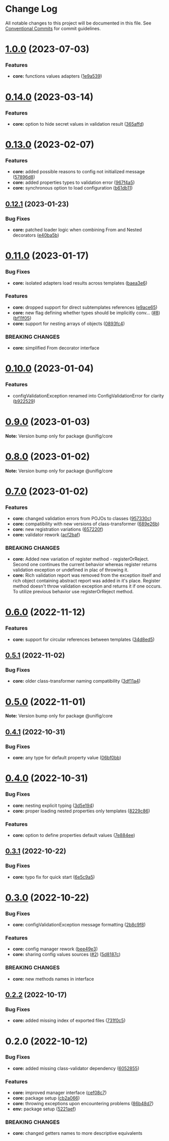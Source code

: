 # Change Log

All notable changes to this project will be documented in this file.
See [Conventional Commits](https://conventionalcommits.org) for commit guidelines.

# [1.0.0](https://github.com/Matii96/unifig/compare/v0.14.1...v1.0.0) (2023-07-03)

### Features

- **core:** functions values adapters ([1e9a539](https://github.com/Matii96/unifig/commit/1e9a53917c11480d12b7bba2861d003273d3a7c3))

# [0.14.0](https://github.com/Matii96/unifig/compare/v0.13.0...v0.14.0) (2023-03-14)

### Features

- **core:** option to hide secret values in validation result ([365affd](https://github.com/Matii96/unifig/commit/365affdd543c1be7312d6728efd1629e229c023d))

# [0.13.0](https://github.com/Matii96/unifig/compare/v0.12.1...v0.13.0) (2023-02-07)

### Features

- **core:** added possible reasons to config not initialized message ([57896d8](https://github.com/Matii96/unifig/commit/57896d80087588acc3374e9ae35d07e5f148179c))
- **core:** added properties types to validation error ([967f4a5](https://github.com/Matii96/unifig/commit/967f4a59d58a351f099e331d0177aa17b2e545d2))
- **core:** synchronous option to load configuration ([b61db11](https://github.com/Matii96/unifig/commit/b61db111fb84d13a7d99c9d7b237b33727a01bb9))

## [0.12.1](https://github.com/Matii96/unifig/compare/v0.11.0...v0.12.1) (2023-01-23)

### Bug Fixes

- **core:** patched loader logic when combining From and Nested decorators ([e40ba5b](https://github.com/Matii96/unifig/commit/e40ba5b05d0c04b1b874e7c90af1d577cc0bd08f))

# [0.11.0](https://github.com/Matii96/unifig/compare/v0.10.0...v0.11.0) (2023-01-17)

### Bug Fixes

- **core:** isolated adapters load results across templates ([baea3e6](https://github.com/Matii96/unifig/commit/baea3e6a483f296e775c6a63409689b41d1fcc3f))

### Features

- **core:** dropped support for direct subtemplates references ([e9ace65](https://github.com/Matii96/unifig/commit/e9ace65c0fac774b352d019ddb8feb03f7f5565c))
- **core:** new flag defining whether types should be implicitly conv… ([#8](https://github.com/Matii96/unifig/issues/8)) ([bf11f05](https://github.com/Matii96/unifig/commit/bf11f0583f9ecab4842c1f0d3ee58d3a0ba80408))
- **core:** support for nesting arrays of objects ([0893fc4](https://github.com/Matii96/unifig/commit/0893fc46ac43cdf4a4182e8517c5a3542e33587e))

### BREAKING CHANGES

- **core:** simplified From decorator interface

# [0.10.0](https://github.com/Matii96/unifig/compare/v0.9.0...v0.10.0) (2023-01-04)

### Features

- configValidationException renamed into ConfigValidationError for clarity ([b922529](https://github.com/Matii96/unifig/commit/b9225290106f689a006f88fac84d8ed72fe18ba5))

# [0.9.0](https://github.com/Matii96/unifig/compare/v0.8.0...v0.9.0) (2023-01-03)

**Note:** Version bump only for package @unifig/core

# [0.8.0](https://github.com/Matii96/unifig/compare/v0.7.0...v0.8.0) (2023-01-02)

**Note:** Version bump only for package @unifig/core

# [0.7.0](https://github.com/Matii96/unifig/compare/v0.6.1...v0.7.0) (2023-01-02)

### Features

- **core:** changed validation errors from POJOs to classes ([957330c](https://github.com/Matii96/unifig/commit/957330c2a8b45177bae4d81b71ca445e603491fe))
- **core:** compatibility with new versions of class-transformer ([689e26b](https://github.com/Matii96/unifig/commit/689e26b4190f81b5a555aa0a319552c8d2fa62da))
- **core:** new registration variations ([657220f](https://github.com/Matii96/unifig/commit/657220f6240ccd9ee9635eb2755bee3ad1fda7ff))
- **core:** validator rework ([acf2baf](https://github.com/Matii96/unifig/commit/acf2baf8084754b4ac33294b355e7419a7d161d3))

### BREAKING CHANGES

- **core:** Added new variation of register method - registerOrReject. Second one continues the
  current behavior whereas register returns validation exception or undefined in plac of throwing it.
- **core:** Rich validation report was removed from the exception itself and rich object
  containing abstract report was added in it's place. Register method doesn't throw validation
  exception and returns it if one occurs. To utilize previous behavior use registerOrReject method.

# [0.6.0](https://github.com/Matii96/unifig/compare/v0.5.1...v0.6.0) (2022-11-12)

### Features

- **core:** support for circular references between templates ([34d8ed5](https://github.com/Matii96/unifig/commit/34d8ed51e4820eb711bba8fdfa5a3042729f83cb))

## [0.5.1](https://github.com/Matii96/unifig/compare/v0.5.0...v0.5.1) (2022-11-02)

### Bug Fixes

- **core:** older class-transformer naming compatibility ([3df11a4](https://github.com/Matii96/unifig/commit/3df11a47e8b4d6cc9fb661bf64b178bd5a126a97))

# [0.5.0](https://github.com/Matii96/unifig/compare/v0.4.1...v0.5.0) (2022-11-01)

**Note:** Version bump only for package @unifig/core

## [0.4.1](https://github.com/Matii96/unifig/compare/v0.4.0...v0.4.1) (2022-10-31)

### Bug Fixes

- **core:** any type for default property value ([06bf0bb](https://github.com/Matii96/unifig/commit/06bf0bb601aa7ce9925aa286e27c8f6dc0ccd058))

# [0.4.0](https://github.com/Matii96/unifig/compare/v0.3.1...v0.4.0) (2022-10-31)

### Bug Fixes

- **core:** nesting explicit typing ([3d5e194](https://github.com/Matii96/unifig/commit/3d5e1948eb0458dc8d0a53bf4db9c345a555e673))
- **core:** proper loading nested properties only templates ([8229c86](https://github.com/Matii96/unifig/commit/8229c86b4664f00832a72f596bfd7bdab073601b))

### Features

- **core:** option to define properties default values ([7e884ee](https://github.com/Matii96/unifig/commit/7e884ee2120734ca4fa497b9348c4d15004f0967))

## [0.3.1](https://github.com/Matii96/unifig/compare/v0.3.0...v0.3.1) (2022-10-22)

### Bug Fixes

- **core:** typo fix for quick start ([6e5c9a5](https://github.com/Matii96/unifig/commit/6e5c9a5ed19bbc9fdf2b2f8431ecd9fedfcfa1c7))

# [0.3.0](https://github.com/Matii96/unifig/compare/v0.2.3...v0.3.0) (2022-10-22)

### Bug Fixes

- **core:** configValidationException message formatting ([2b8c9f8](https://github.com/Matii96/unifig/commit/2b8c9f88d73bd47413a9fc4ed18728aa43625f33))

### Features

- **core:** config manager rework ([bee49e3](https://github.com/Matii96/unifig/commit/bee49e396f83e6263d82b449515fe9ccd54babce))
- **core:** sharing config values sources ([#2](https://github.com/Matii96/unifig/issues/2)) ([5d8187c](https://github.com/Matii96/unifig/commit/5d8187c8b999b61b2dc7a02c7cf895c2313a66bc))

### BREAKING CHANGES

- **core:** new methods names in interface

## [0.2.2](https://github.com/Matii96/unifig/compare/v0.2.1...v0.2.2) (2022-10-17)

### Bug Fixes

- **core:** added missing index of exported files ([731f0c5](https://github.com/Matii96/unifig/commit/731f0c57ee8446b5c8b3e671bf59924e24f8e92d))

# 0.2.0 (2022-10-12)

### Bug Fixes

- **core:** added missing class-validator dependency ([6052855](https://github.com/Matii96/unifig/commit/60528552db7396b967907cd262cecb3612f7293a))

### Features

- **core:** improved manager interface ([cef08c7](https://github.com/Matii96/unifig/commit/cef08c77b380c5c063969821829adc309705f927))
- **core:** package setup ([cb2a066](https://github.com/Matii96/unifig/commit/cb2a066f4d40dfa31779cb187067f7134204ac3b))
- **core:** throwing exceptions upon encountering problems ([86b48d7](https://github.com/Matii96/unifig/commit/86b48d7166ba79a75755ade0a791271277d7c521))
- **env:** package setup ([5221aef](https://github.com/Matii96/unifig/commit/5221aeff7ac7b071619be5f6c9e537bb74cdacb8))

### BREAKING CHANGES

- **core:** changed getters names to more descriptive equivalents
